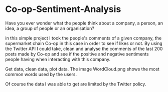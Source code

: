 # Co-op-Sentiment-Analysis

Have you ever wonder what the people think about a company,
a person, an idea, a group of people or an organisation?

in this simple project I took the people's comments of a given company,
the supermarket chain Co-op in this case in order to see if likes or not.
By using the Twitter API I could take, clean and analyse the comments of the last
200 posts made by Co-op and see if the positive and negative sentiments people having 
when interacting with this company.

Get data, clean data, plot data.
The image WordCloud.png shows the most common words used by the
users.

Of course the data I was able to get are limited by the Twitter policy.

